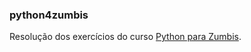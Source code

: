 ### python4zumbis

Resolução dos exercícios do curso [Python para Zumbis](https://www.youtube.com/playlist?list=PLUukMN0DTKCtbzhbYe2jdF4cr8MOWClXc).
